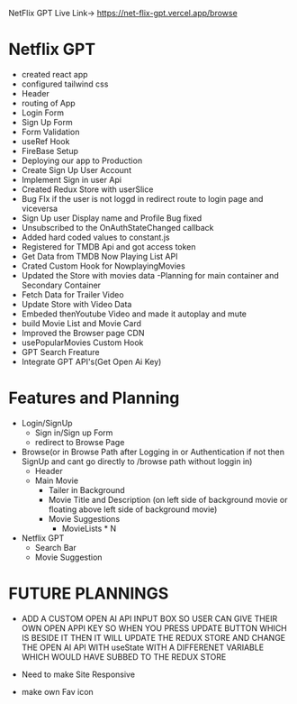 
NetFlix GPT Live Link-> https://net-flix-gpt.vercel.app/browse

# Netflix GPT
- created react app
- configured tailwind css
- Header
- routing of App
- Login Form
- Sign Up Form
- Form Validation
- useRef Hook 
- FireBase Setup
- Deploying our app to Production
- Create Sign Up User Account
- Implement Sign in user Api
- Created Redux Store with userSlice
- Bug FIx if the user is not loggd in       redirect route to login page and viceversa   
- Sign Up user Display name and Profile Bug fixed
- Unsubscribed to the OnAuthStateChanged callback
- Added hard coded values to constant.js
- Registered for TMDB Api and got access token
- Get Data from TMDB Now Playing List API
- Crated Custom Hook for NowplayingMovies
- Updated the Store with movies data
-Planning for main container and Secondary Container
- Fetch Data for Trailer Video 
- Update Store with Video Data
- Embeded thenYoutube Video and made it autoplay and mute
- build Movie List and Movie Card
- Improved the Browser page CDN
- usePopularMovies Custom Hook
- GPT Search Freature
-  Integrate GPT API's(Get Open Ai Key)



# Features and Planning

- Login/SignUp
    - Sign in/Sign up Form
    - redirect to Browse Page
- Browse(or in Browse Path after Logging in or Authentication if not then SignUp and cant go directly to /browse path without loggin in)
    - Header
    - Main Movie
        - Tailer in Background
        - Movie Title and Description (on left side of background movie or floating above left side of background movie)
        - Movie Suggestions
            - MovieLists * N
- Netflix GPT
    - Search Bar
    - Movie Suggestion



# FUTURE PLANNINGS

- ADD A CUSTOM OPEN AI API INPUT BOX SO USER CAN GIVE THEIR OWN OPEN APPI KEY SO WHEN YOU PRESS UPDATE BUTTON WHICH IS BESIDE IT THEN IT WILL UPDATE THE REDUX STORE AND CHANGE THE OPEN AI API WITH useState WITH A DIFFERENET VARIABLE WHICH WOULD HAVE SUBBED TO THE REDUX STORE

- Need to make Site Responsive

- make own Fav icon
